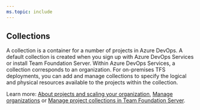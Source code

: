```yaml
---
ms.topic: include
---
```


## Collections

A collection is a container for a number of projects in Azure DevOps. A default collection is created when you sign up with Azure DevOps Services or install Team Foundation Server. Within Azure DevOps Services, a collection corresponds to an organization. For on-premises TFS deployments, you can add and manage collections to specify the logical and physical resources available to the projects within the collection.

Learn more: [About projects and scaling your organization](/azure/devops/organizations/projects/about-projects), [Manage organizations](/azure/devops/organizations/accounts/organization-management) or [Manage project collections in Team Foundation Server](/azure/devops/server/admin/manage-project-collections).
